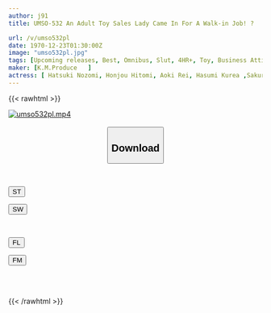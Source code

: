 ```yaml
---
author: j91
title: UMSO-532 An Adult Toy Sales Lady Came In For A Walk-in Job! ?

url: /v/umso532pl
date: 1970-12-23T01:30:00Z
image: "umso532pl.jpg"
tags: [Upcoming releases, Best, Omnibus, Slut, 4HR+, Toy, Business Attire	]
maker: [K.M.Produce   ]
actress: [ Hatsuki Nozomi, Honjou Hitomi, Aoki Rei, Hasumi Kurea ,Sakurai Aya ,Shinoda Ayumi ,Inoue Ayako ,Kirishima Minako ,Sasaki Aki ]
---
```



{{< rawhtml >}}

<div class="video" data-videoid="pending_link_2.html">
    <a href="javascript:;">
        <img src="/v/umso532pl/umso532pl.jpg" width="WIDTH" height="HEIGHT" alt="umso532pl.mp4" loading="lazy">
    </a>
</div>

<script type="text/javascript" src="https://j91.asia/asset/on-demand-pend.js"></script>

<br>
  <link rel="stylesheet" href="https://j91.asia/asset/bs5.css">
  
  <center>
  <button class="btn btn-primary" type="button" data-bs-toggle="collapse" data-bs-target=".multi-collapse" aria-expanded="false" aria-controls="multiCollapseExample1 multiCollapseExample2"><h2>Download</h2></button></center>
</p>
<div class="row">
  <div class="col">
    <div class="collapse multi-collapse" id="multiCollapseExample1">
      <div class="card card-body">
	      	      <br>
<div class="buttons">  
<p><a href="https://j91.asia/pending_link_2.html" target="_blank"><button class="btn-hover color-3"><i class="fa fa-download"></i> ST</button></a></p>
<p><a href="https://j91.asia/pending_link_2.html" target="_blank"><button class="btn-hover color-2"><i class="fa fa-download"></i> SW</button></a></p></div>
    </div>
  </div>
</div>
  <div class="col">
    <div class="collapse multi-collapse" id="multiCollapseExample2">
      <div class="card card-body">
	      <br>
<div class="buttons">
<p><a href="https://j91.asia/pending_link_2.html" target="_blank"><button class="btn-hover color-9"><i class="fa fa-download"></i> FL</button></a></p>
<p><a href="https://j91.asia/pending_link_2.html" target="_blank"><button class="btn-hover color-8"><i class="fa fa-download"></i> FM</button></a></p></div>
<br><br>
      </div>
    </div>
  </div>
</div>

{{< /rawhtml >}}